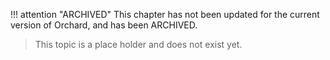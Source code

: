!!! attention "ARCHIVED"
    This chapter has not been updated for the current version of Orchard, and has been ARCHIVED.
> This topic is a place holder and does not exist yet.
